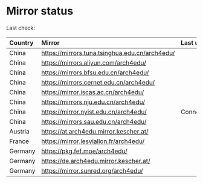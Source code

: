 <script src="./time.js"></script>
# Mirror status
Last check: <script type="text/javascript">localize(1722054219.6474056);</script>

|Country|Mirror|Last update|
|:------|:-----|:----------|
|China|https://mirrors.tuna.tsinghua.edu.cn/arch4edu/|<script type="text/javascript">localize(1722018743);</script>|
|China|https://mirrors.aliyun.com/arch4edu/|<script type="text/javascript">localize(1722018743);</script>|
|China|https://mirrors.bfsu.edu.cn/arch4edu/|<script type="text/javascript">localize(1722018743);</script>|
|China|https://mirrors.cernet.edu.cn/arch4edu/|<script type="text/javascript">localize(1722018743);</script>|
|China|https://mirror.iscas.ac.cn/arch4edu/|<script type="text/javascript">localize(1722018743);</script>|
|China|https://mirrors.nju.edu.cn/arch4edu/|<script type="text/javascript">localize(1721932481);</script>|
|China|https://mirror.nyist.edu.cn/arch4edu/|ConnectionError|
|China|https://mirrors.sau.edu.cn/arch4edu/|<script type="text/javascript">localize(1722018743);</script>|
|Austria|https://at.arch4edu.mirror.kescher.at/|<script type="text/javascript">localize(1722018743);</script>|
|France|https://mirror.lesviallon.fr/arch4edu/|<script type="text/javascript">localize(1722018743);</script>|
|Germany|https://pkg.fef.moe/arch4edu/|<script type="text/javascript">localize(1722018743);</script>|
|Germany|https://de.arch4edu.mirror.kescher.at/|<script type="text/javascript">localize(1722018743);</script>|
|Germany|https://mirror.sunred.org/arch4edu/|<script type="text/javascript">localize(1722018743);</script>|

<script src="./tablefilter/tablefilter.js"></script>
<script src="./table.js"></script>